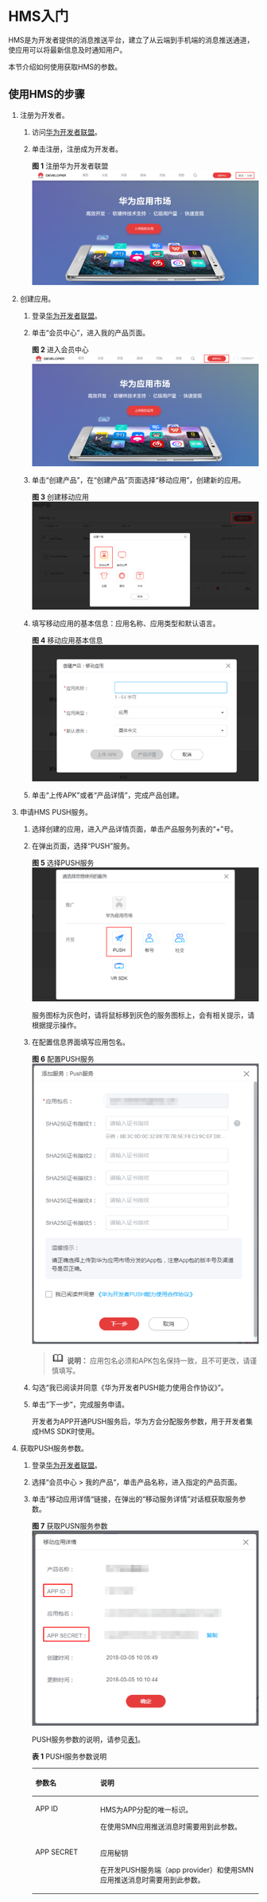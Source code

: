 # HMS入门<a name="smn_ug_0020"></a>

HMS是为开发者提供的消息推送平台，建立了从云端到手机端的消息推送通道，使应用可以将最新信息及时通知用户。

本节介绍如何使用获取HMS的参数。

## 使用HMS的步骤<a name="section199041725017"></a>

1.  注册为开发者。
    1.  访问[华为开发者联盟](https://developer.huawei.com/consumer/cn)。
    2.  单击注册，注册成为开发者。

        **图 1**  注册华为开发者联盟<a name="fig44104813147"></a>  
        ![](figures/注册华为开发者联盟.png "注册华为开发者联盟")

2.  创建应用。
    1.  登录[华为开发者联盟](https://developer.huawei.com/consumer/cn)。
    2.  单击“会员中心”，进入我的产品页面。

        **图 2**  进入会员中心<a name="fig20954121671615"></a>  
        ![](figures/进入会员中心.png "进入会员中心")

    3.  单击“创建产品”，在“创建产品”页面选择“移动应用”，创建新的应用。

        **图 3**  创建移动应用<a name="fig19568102031713"></a>  
        ![](figures/创建移动应用.png "创建移动应用")

    4.  填写移动应用的基本信息：应用名称、应用类型和默认语言。

        **图 4**  移动应用基本信息<a name="fig81147618188"></a>  
        ![](figures/移动应用基本信息.png "移动应用基本信息")

    5.  单击“上传APK”或者“产品详情”，完成产品创建。

3.  申请HMS PUSH服务。
    1.  选择创建的应用，进入产品详情页面，单击产品服务列表的“+”号。
    2.  在弹出页面，选择“PUSH”服务。

        **图 5**  选择PUSH服务<a name="fig158024262219"></a>  
        ![](figures/选择PUSH服务.png "选择PUSH服务")

        服务图标为灰色时，请将鼠标移到灰色的服务图标上，会有相关提示，请根据提示操作。

    3.  在配置信息界面填写应用包名。

        **图 6**  配置PUSH服务<a name="fig103751039152217"></a>  
        ![](figures/配置PUSH服务.png "配置PUSH服务")

        >![](public_sys-resources/icon-note.gif) **说明：** 
        >应用包名必须和APK包名保持一致，且不可更改，请谨慎填写。

    4.  勾选“我已阅读并同意《华为开发者PUSH能力使用合作协议》”。
    5.  单击“下一步”，完成服务申请。

        开发者为APP开通PUSH服务后，华为方会分配服务参数，用于开发者集成HMS SDK时使用。

4.  获取PUSH服务参数。
    1.  登录[华为开发者联盟](https://developer.huawei.com/consumer/cn)。
    2.  选择“会员中心 \> 我的产品“，单击产品名称，进入指定的产品页面。
    3.  单击“移动应用详情“链接，在弹出的“移动服务详情”对话框获取服务参数。

        **图 7**  获取PUSN服务参数<a name="fig145461019312"></a>  
        ![](figures/获取PUSN服务参数.png "获取PUSN服务参数")

        PUSH服务参数的说明，请参见[表1](#table7169165519281)。

        **表 1**  PUSH服务参数说明

        <a name="table7169165519281"></a>
        <table><thead align="left"><tr id="row1616916559288"><th class="cellrowborder" valign="top" width="28.57%" id="mcps1.2.3.1.1"><p id="p16169105582814"><a name="p16169105582814"></a><a name="p16169105582814"></a>参数名</p>
        </th>
        <th class="cellrowborder" valign="top" width="71.43%" id="mcps1.2.3.1.2"><p id="p1716985572810"><a name="p1716985572810"></a><a name="p1716985572810"></a>说明</p>
        </th>
        </tr>
        </thead>
        <tbody><tr id="row2169185513280"><td class="cellrowborder" valign="top" width="28.57%" headers="mcps1.2.3.1.1 "><p id="p171696552285"><a name="p171696552285"></a><a name="p171696552285"></a>APP ID</p>
        </td>
        <td class="cellrowborder" valign="top" width="71.43%" headers="mcps1.2.3.1.2 "><p id="p18169155592815"><a name="p18169155592815"></a><a name="p18169155592815"></a>HMS为APP分配的唯一标识。</p>
        <p id="p16169955182813"><a name="p16169955182813"></a><a name="p16169955182813"></a>在使用SMN应用推送消息时需要用到此参数。</p>
        </td>
        </tr>
        <tr id="row2016918552284"><td class="cellrowborder" valign="top" width="28.57%" headers="mcps1.2.3.1.1 "><p id="p31691355122816"><a name="p31691355122816"></a><a name="p31691355122816"></a>APP SECRET</p>
        </td>
        <td class="cellrowborder" valign="top" width="71.43%" headers="mcps1.2.3.1.2 "><p id="p51691955192815"><a name="p51691955192815"></a><a name="p51691955192815"></a>应用秘钥</p>
        <p id="p16169105512288"><a name="p16169105512288"></a><a name="p16169105512288"></a>在开发PUSH服务端（app provider）和使用SMN应用推送消息时需要用到此参数。</p>
        </td>
        </tr>
        </tbody>
        </table>



